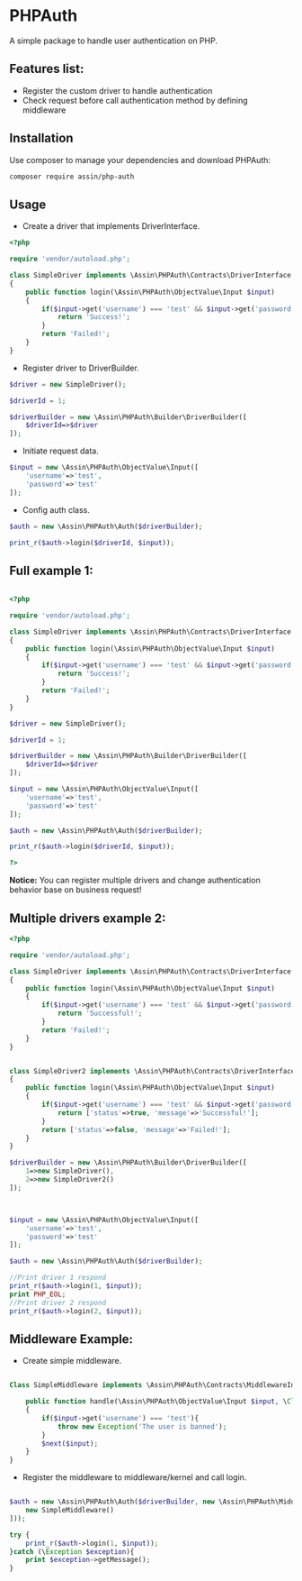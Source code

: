 PHPAuth
=======
A simple package to handle user authentication on PHP.

Features list:
--------------
* Register the custom driver to handle authentication
* Check request before call authentication method by defining middleware

Installation
------------
Use composer to manage your dependencies and download PHPAuth:
```bash
composer require assin/php-auth
```
Usage
-------
* Create a driver that implements DriverInterface.
```php
<?php

require 'vendor/autoload.php';

class SimpleDriver implements \Assin\PHPAuth\Contracts\DriverInterface
{
    public function login(\Assin\PHPAuth\ObjectValue\Input $input)
    {
        if($input->get('username') === 'test' && $input->get('password') === 'test'){
            return 'Success!';
        }
        return 'Failed!';
    }
}

```
* Register driver to DriverBuilder.
```php
$driver = new SimpleDriver();

$driverId = 1;

$driverBuilder = new \Assin\PHPAuth\Builder\DriverBuilder([
    $driverId=>$driver
]);

```
* Initiate request data.

```php
$input = new \Assin\PHPAuth\ObjectValue\Input([
    'username'=>'test',
    'password'=>'test'
]);

```

* Config auth class.

```php
$auth = new \Assin\PHPAuth\Auth($driverBuilder);

print_r($auth->login($driverId, $input));

```

Full example 1:
---------------
```php

<?php

require 'vendor/autoload.php';

class SimpleDriver implements \Assin\PHPAuth\Contracts\DriverInterface
{
    public function login(\Assin\PHPAuth\ObjectValue\Input $input)
    {
        if($input->get('username') === 'test' && $input->get('password') === 'test'){
            return 'Success!';
        }
        return 'Failed!';
    }
}

$driver = new SimpleDriver();

$driverId = 1;

$driverBuilder = new \Assin\PHPAuth\Builder\DriverBuilder([
    $driverId=>$driver
]);

$input = new \Assin\PHPAuth\ObjectValue\Input([
    'username'=>'test',
    'password'=>'test'
]);

$auth = new \Assin\PHPAuth\Auth($driverBuilder);

print_r($auth->login($driverId, $input));

?>
```

**Notice:** You can register multiple drivers and change authentication behavior base on business request!

Multiple drivers example 2:
---------------------------
```php
<?php

require 'vendor/autoload.php';

class SimpleDriver implements \Assin\PHPAuth\Contracts\DriverInterface
{
    public function login(\Assin\PHPAuth\ObjectValue\Input $input)
    {
        if($input->get('username') === 'test' && $input->get('password') === 'test'){
            return 'Successful!';
        }
        return 'Failed!';
    }
}


class SimpleDriver2 implements \Assin\PHPAuth\Contracts\DriverInterface
{
    public function login(\Assin\PHPAuth\ObjectValue\Input $input)
    {
        if($input->get('username') === 'test' && $input->get('password') === 'test'){
            return ['status'=>true, 'message'=>'Successful!'];
        }
        return ['status'=>false, 'message'=>'Failed!'];
    }
}

$driverBuilder = new \Assin\PHPAuth\Builder\DriverBuilder([
    1=>new SimpleDriver(),
    2=>new SimpleDriver2()
]);



$input = new \Assin\PHPAuth\ObjectValue\Input([
    'username'=>'test',
    'password'=>'test'
]);

$auth = new \Assin\PHPAuth\Auth($driverBuilder);

//Print driver 1 respond
print_r($auth->login(1, $input));
print PHP_EOL;
//Print driver 2 respond
print_r($auth->login(2, $input));

```  

Middleware Example:
-------------------
* Create simple middleware.

```php

Class SimpleMiddleware implements \Assin\PHPAuth\Contracts\MiddlewareInterface{

    public function handle(\Assin\PHPAuth\ObjectValue\Input $input, \Closure $next)
    {
        if($input->get('username') === 'test'){
            throw new Exception('The user is banned');
        }
        $next($input);
    }
}

```

* Register the middleware to middleware/kernel and call login.

```php

$auth = new \Assin\PHPAuth\Auth($driverBuilder, new \Assin\PHPAuth\Middleware\Kernel([
    new SimpleMiddleware()
]));

try {
    print_r($auth->login(1, $input));
}catch (\Exception $exception){
    print $exception->getMessage();
}

```
